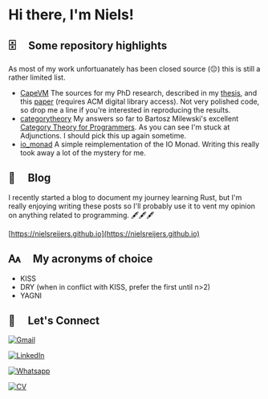 # Hi there, I'm Niels!

## 🗄 &nbsp;&nbsp;&nbsp; Some repository highlights
As most of my work unfortuanately has been closed source (😔) this is still a rather limited list.
- [CapeVM](https://github.com/nielsreijers/capevm) The sources for my PhD research, described in my [thesis](https://tdr.lib.ntu.edu.tw/handle/123456789/1247), and this [paper](https://dl.acm.org/doi/10.1145/3274783.3274842) (requires ACM digital library access). Not very polished code, so drop me a line if you're interested in reproducing the results.
- [categorytheory](https://github.com/nielsreijers/categorytheory) My answers so far to Bartosz Milewski's excellent [Category Theory for Programmers](https://bartoszmilewski.com/2014/10/28/category-theory-for-programmers-the-preface/). As you can see I'm stuck at Adjunctions. I should pick this up again sometime.
- [io_monad](https://github.com/nielsreijers/io_monad) A simple reimplementation of the IO Monad. Writing this really took away a lot of the mystery for me.

## 📝 &nbsp;&nbsp;&nbsp; Blog
I recently started a blog to document my journey learning Rust, but I'm really enjoying writing these posts so I'll probably use it to vent my opinion on anything related to programming. 🖋️🖋️🖋️

[https://nielsreijers.github.io](https://nielsreijers.github.io)

## 🗛 &nbsp;&nbsp;&nbsp; My acronyms of choice
- KISS
- DRY (when in conflict with KISS, prefer the first until n>2)
- YAGNI

## 🤝 &nbsp;&nbsp;&nbsp; Let's Connect

[![Gmail](https://img.shields.io/badge/nielsreijers%40gmail.com-gmail?style=flat&logo=gmail&logoColor=white&labelColor=%23BB001B&color=grey)](mailto:nielsreijers@gmail.com)

[![LinkedIn](https://img.shields.io/badge/niels--reijers--4609602-linkedin?style=flat&logo=linkedin&logoColor=white&labelColor=%230077B5&color=grey)](https://www.linkedin.com/in/niels-reijers-4609602)

[![Whatsapp](https://img.shields.io/badge/%2B886--975--140--428-whatsapp?style=flat&logo=whatsapp&logoColor=white&labelColor=%2325D366&color=grey)](https://wa.me/886975140428)

[![CV](https://img.shields.io/badge/My_CV-cv?style=flat&logo=read.cv&logoColor=black&labelColor=white&color=grey)](https://nielsreijers.com/cv)


<!--
**nielsreijers/nielsreijers** is a ✨ _special_ ✨ repository because its `README.md` (this file) appears on your GitHub profile.

Here are some ideas to get you started:

- 🔭 I’m currently working on ...
- 🌱 I’m currently learning ...
- 👯 I’m looking to collaborate on ...
- 🤔 I’m looking for help with ...
- 💬 Ask me about ...
- 📫 How to reach me: ...
- 😄 Pronouns: ...
- ⚡ Fun fact: ...
-->
